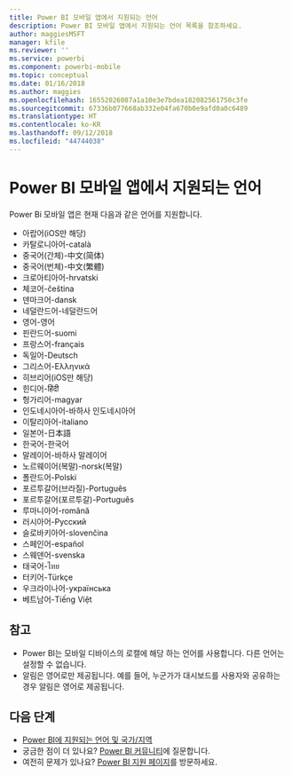 ```yaml
---
title: Power BI 모바일 앱에서 지원되는 언어
description: Power BI 모바일 앱에서 지원되는 언어 목록을 참조하세요.
author: maggiesMSFT
manager: kfile
ms.reviewer: ''
ms.service: powerbi
ms.component: powerbi-mobile
ms.topic: conceptual
ms.date: 01/16/2018
ms.author: maggies
ms.openlocfilehash: 16552026087a1a10e3e7bdea182082561750c3fe
ms.sourcegitcommit: 67336b077668ab332e04fa670b0e9afd0a0c6489
ms.translationtype: HT
ms.contentlocale: ko-KR
ms.lasthandoff: 09/12/2018
ms.locfileid: "44744038"
---
```

# <a name="supported-languages-in-the-power-bi-mobile-apps"></a>Power BI 모바일 앱에서 지원되는 언어
Power Bi 모바일 앱은 현재 다음과 같은 언어를 지원합니다.

* 아랍어(iOS만 해당)
* 카탈로니아어-català
* 중국어(간체)-中文(简体)
* 중국어(번체)-中文(繁體)
* 크로아티아어-hrvatski
* 체코어-čeština
* 덴마크어-dansk
* 네덜란드어-네덜란드어
* 영어-영어
* 핀란드어-suomi
* 프랑스어-français
* 독일어-Deutsch
* 그리스어-Ελληνικά
* 히브리어(iOS만 해당)
* 힌디어-हिंदी
* 헝가리어-magyar
* 인도네시아어-바하사 인도네시아어
* 이탈리아어-italiano
* 일본어-日本語
* 한국어-한국어
* 말레이어-바하사 말레이어
* 노르웨이어(복말)-norsk(복말)
* 폴란드어-Polski
* 포르투갈어(브라질)-Português
* 포르투갈어(포르투갈)-Português
* 루마니아어-română
* 러시아어-Русский
* 슬로바키아어-slovenčina
* 스페인어-español
* 스웨덴어-svenska
* 태국어-ไทย
* 터키어-Türkçe
* 우크라이나어-українська
* 베트남어-Tiếng Việt

## <a name="notes"></a>참고
* Power BI는 모바일 디바이스의 로캘에 해당 하는 언어를 사용합니다. 다른 언어는 설정할 수 없습니다.
* 알림은 영어로만 제공됩니다. 예를 들어, 누군가가 대시보드를 사용자와 공유하는 경우 알림은 영어로 제공됩니다. 

## <a name="next-steps"></a>다음 단계
* [Power BI에 지원되는 언어 및 국가/지역](../../supported-languages-countries-regions.md)
* 궁금한 점이 더 있나요? [Power BI 커뮤니티](http://community.powerbi.com/)에 질문합니다.
* 여전히 문제가 있나요? [Power BI 지원 페이지](https://powerbi.microsoft.com/support/)를 방문하세요.

